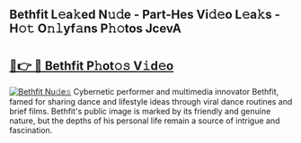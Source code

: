 ## Bethfit L𝚎a𝚔ed N𝚞𝚍e - Part-Hes Vi𝚍𝚎o L𝚎a𝚔s - H𝚘𝚝 O𝚗𝚕yf𝚊ns P𝚑𝚘tos JcevA

# <h2><a href="http://kf91cq4.oniu.top/?m=Bethfit">🔗👉 🔴 Bethfit P𝚑ot𝚘𝚜 V𝚒d𝚎o</a></h2>

[![Bethfit Nu𝚍e𝚜](https://i.imgur.com/0qMVB7G.gif)](http://kf91cq4.oniu.top/?m=Bethfit)
Cybernetic performer and multimedia innovator Bethfit, famed for sharing dance and lifestyle ideas through viral dance routines and brief films. Bethfit's public image is marked by its friendly and genuine nature, but the depths of his personal life remain a source of intrigue and fascination.  
